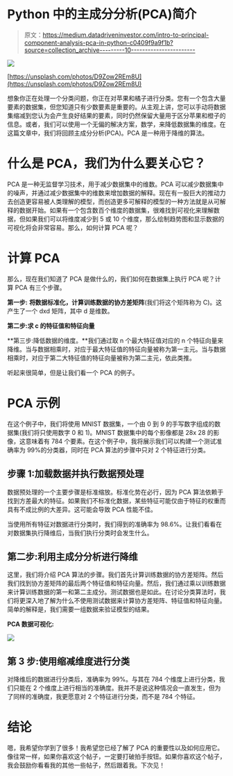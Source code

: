 # Python 中的主成分分析(PCA)简介

> 原文：<https://medium.datadriveninvestor.com/intro-to-principal-component-analysis-pca-in-python-c0409f9a9f1b?source=collection_archive---------10----------------------->

![](img/d0a2167bad247a7baab2a54f4fc2b563.png)

[https://unsplash.com/photos/D9Zow2REm8U](https://unsplash.com/photos/D9Zow2REm8U)

想象你正在处理一个分类问题，你正在对苹果和橘子进行分类。您有一个包含大量要素的数据集，但您知道只有少数要素是重要的。从主观上讲，您可以手动将数据集缩减到您认为会产生良好结果的要素，同时仍然保留大量用于区分苹果和橙子的信息。或者，我们可以使用一个无偏的解决方案，数学，来降低数据集的维度。在这篇文章中，我们将回顾主成分分析(PCA)。PCA 是一种用于降维的算法。

# 什么是 PCA，我们为什么要关心它？

PCA 是一种无监督学习技术，用于减少数据集中的维数。PCA 可以减少数据集中的噪声，并通过减少数据集中的维数来增加数据的解释。现在有一股巨大的推动力去创造更容易被人类理解的模型，而创造更多可解释的模型的一种方法就是从可解释的数据开始。如果有一个包含数百个维度的数据集，很难找到可视化来理解数据，但如果我们可以将维度减少到 5 或 10 个维度，那么绘制趋势图和显示数据的可视化将会非常容易。那么，如何计算 PCA 呢？

# **计算 PCA**

那么，现在我们知道了 PCA 是做什么的，我们如何在数据集上执行 PCA 呢？计算 PCA 有三个步骤。

**第一步:** **将数据标准化，计算训练数据的协方差矩阵**(我们将这个矩阵称为 C)。这产生了一个 dxd 矩阵，其中 d 是维数。

**第二步:求 c 的特征值和特征向量**

**第三步:降低数据的维度。**我们通过取 n 个最大特征值对应的 n 个特征向量来降维。当与数据相乘时，对应于最大特征值的特征向量被称为第一主元。当与数据相乘时，对应于第二大特征值的特征向量被称为第二主元，依此类推。

听起来很简单，但是让我们看一个 PCA 的例子。

# PCA 示例

在这个例子中，我们将使用 MNIST 数据集，一个由 0 到 9 的手写数字组成的数据集(我们将只使用数字 0 和 1)。MNIST 数据集中的每个影像都是 28x 28 的影像，这意味着有 784 个要素。在这个例子中，我将展示我们可以构建一个测试准确率为 99%的分类器，同时在 PCA 算法的步骤中只对 2 个特征进行分类。

## 步骤 1:加载数据并执行数据预处理

数据预处理的一个主要步骤是标准缩放。标准化势在必行，因为 PCA 算法依赖于找到方差最大的特征。如果我们不标准化数据，某些特征可能仅由于特征的权重而具有不成比例的大差异。这可能会导致 PCA 性能不佳。

当使用所有特征对数据进行分类时，我们得到的准确率为 98.6%。让我们看看在对数据集执行降维后，当我们执行分类时会发生什么。

## 第二步:利用主成分分析进行降维

这里，我们将介绍 PCA 算法的步骤。我们首先计算训练数据的协方差矩阵。然后我们找到协方差矩阵的最后两个特征值和特征向量。然后，我们通过乘以训练数据来计算训练数据的第一和第二主成分。测试数据也是如此。在讨论分类算法时，我们将更深入地了解为什么不使用测试数据来计算协方差矩阵、特征值和特征向量。简单的解释是，我们需要一组数据来验证模型的结果。

**PCA 数据可视化:**

![](img/ea0e6987592d4dd86286082effe23c9d.png)

## 第 3 步:使用缩减维度进行分类

对降维后的数据进行分类后，准确率为 99%。与其在 784 个维度上进行分类，我们只能在 2 个维度上进行相当的准确度。我并不是说这种情况会一直发生，但为了同样的准确度，我更愿意对 2 个特征进行分类，而不是 784 个特征。

# 结论

嗯，我希望你学到了很多！我希望您已经了解了 PCA 的重要性以及如何应用它。像往常一样，如果你喜欢这个帖子，一定要打破拍手按钮。如果你喜欢这个帖子，我会鼓励你看看我的其他一些帖子，然后跟着我。下次见！